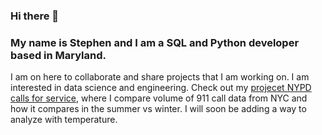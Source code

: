 ### Hi there 👋
### My name is Stephen and I am a SQL and Python developer based in Maryland. 

I am on here to collaborate and share projects that I am working on. I am interested in data science and engineering. Check out my [projecet NYPD calls for service](https://github.com/kentstephen/nypd_calls_for_service), where I compare volume of 911 call data from NYC and how it compares in the summer vs winter. I will soon be adding a way to analyze with temperature.
